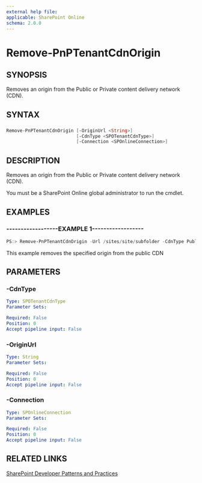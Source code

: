 ```yaml
---
external help file:
applicable: SharePoint Online
schema: 2.0.0
---
```

# Remove-PnPTenantCdnOrigin

## SYNOPSIS
Removes an origin from the Public or Private content delivery network (CDN).

## SYNTAX 

### 
```powershell
Remove-PnPTenantCdnOrigin [-OriginUrl <String>]
                          [-CdnType <SPOTenantCdnType>]
                          [-Connection <SPOnlineConnection>]
```

## DESCRIPTION
Removes an origin from the Public or Private content delivery network (CDN).

You must be a SharePoint Online global administrator to run the cmdlet.

## EXAMPLES

### ------------------EXAMPLE 1------------------
```powershell
PS:> Remove-PnPTenantCdnOrigin -Url /sites/site/subfolder -CdnType Public
```

This example removes the specified origin from the public CDN

## PARAMETERS

### -CdnType


```yaml
Type: SPOTenantCdnType
Parameter Sets: 

Required: False
Position: 0
Accept pipeline input: False
```

### -OriginUrl


```yaml
Type: String
Parameter Sets: 

Required: False
Position: 0
Accept pipeline input: False
```

### -Connection


```yaml
Type: SPOnlineConnection
Parameter Sets: 

Required: False
Position: 0
Accept pipeline input: False
```

## RELATED LINKS

[SharePoint Developer Patterns and Practices](http://aka.ms/sppnp)